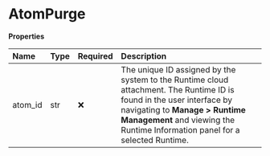 # AtomPurge

**Properties**

| Name    | Type | Required | Description                                                                                                                                                                                                                             |
| :------ | :--- | :------- | :-------------------------------------------------------------------------------------------------------------------------------------------------------------------------------------------------------------------------------------- |
| atom_id | str  | ❌       | The unique ID assigned by the system to the Runtime cloud attachment. The Runtime ID is found in the user interface by navigating to **Manage \> Runtime Management** and viewing the Runtime Information panel for a selected Runtime. |


